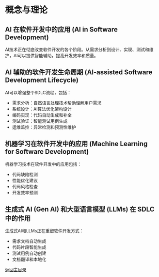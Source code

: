 # 概念与理论

## AI 在软件开发中的应用 (AI in Software Development)

AI技术正在彻底改变软件开发的各个阶段。从需求分析到设计、实现、测试和维护，AI可以提供智能辅助，提高开发效率和质量。

## AI 辅助的软件开发生命周期 (AI-assisted Software Development Lifecycle)

AI可以增强整个SDLC流程，包括：
- 需求分析：自然语言处理技术帮助理解用户需求
- 系统设计：AI算法优化架构设计
- 编码实现：代码自动生成和补全
- 测试验证：智能测试用例生成
- 运维监控：异常检测和预测性维护

## 机器学习在软件开发中的应用 (Machine Learning for Software Development)

机器学习技术在软件开发中的应用包括：
- 代码缺陷检测
- 性能优化建议
- 代码风格检查
- 开发效率预测

## 生成式 AI (Gen AI) 和大型语言模型 (LLMs) 在 SDLC 中的作用

生成式AI和LLMs正在重塑软件开发方式：
- 需求文档自动生成
- 代码片段智能生成
- 测试用例自动创建
- 文档翻译和本地化

[返回主目录](../../README.md)